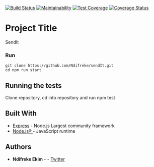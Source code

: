 [![Build Status](https://travis-ci.org/Ndifreke/sendIt.svg?branch=develop)](https://travis-ci.org/Ndifreke/sendIt)
[![Maintainability](https://api.codeclimate.com/v1/badges/794eccb03132f5acde0b/maintainability)](https://codeclimate.com/github/Ndifreke/sendIt/maintainability)
[![Test Coverage](https://api.codeclimate.com/v1/badges/1dde9aed033adeeba237/test_coverage)](https://codeclimate.com/github/Ndifreke/sendIt/test_coverage)
[![Coverage Status](https://coveralls.io/repos/github/Ndifreke/sendIt/badge.svg?branch=master)](https://coveralls.io/github/Ndifreke/sendIt?branch=master)


# Project Title
SendIt
### Run
```
git clone https://github.com/Ndifreke/sendIt.git
cd npm run start
```
## Running the tests
Clone repository,
cd into repository and run npm test

## Built With

* [Express](https://expressjs.com/) - Node.js Largest community framework
* [Node.js® ](https://maven.apache.org/) - JavaScript runtime

## Authors

* **Ndifreke Ekim** -  - [Twitter](https://twitter.com/nexkim360)